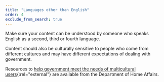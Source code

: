 ```yaml
---
title: "Languages other than English"
order: 4
exclude_from_search: true
---
```


Make sure your content can be understood by someone who speaks English as a second, third or fourth language.

Content should also be culturally sensitive to people who come from different cultures and may have different expectations of dealing with government.

Resources to [help government meet the needs of multicultural users](https://www.homeaffairs.gov.au/about-us/our-portfolios/multicultural-affairs/access-and-equity/resources){:rel="external"} are available from the Department of Home Affairs.
